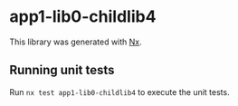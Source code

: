 # app1-lib0-childlib4

This library was generated with [Nx](https://nx.dev).

## Running unit tests

Run `nx test app1-lib0-childlib4` to execute the unit tests.
